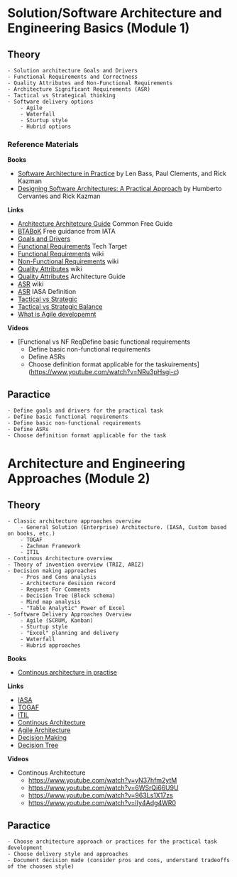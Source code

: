 # Solution/Software Architecture and Engineering Basics (Module 1)

## Theory

    - Solution architecture Goals and Drivers
    - Functional Requirements and Correctness
    - Quality Attributes and Non-Functional Requirements
    - Architecture Significant Requirements (ASR)
    - Tactical vs Strategical thinking
    - Software delivery options
        - Agile
        - Waterfall
        - Sturtup style
        - Hubrid options

### Reference Materials

**Books**
- [Software Architecture in Practice](https://www.amazon.com/Software-Architecture-Practice-3rd-Engineering/dp/0321815734) by Len Bass, Paul Clements, and Rick Kazman
- [Designing Software Architectures: A Practical Approach](https://www.amazon.com/Designing-Software-Architectures-Practical-Approach/dp/0134390784) by Humberto Cervantes and Rick Kazman

**Links**
- [Architecture Architetcure Guide](https://guidanceshare.com/wiki/Application_Architecture_Guide) Common Free Guide
- [BTABoK](https://btabok.iasaglobal.org/) Free guidance from IATA
- [Goals and Drivers](https://www.linkedin.com/pulse/key-ingredients-drivers-goals-objectives-measures-strategy-amir-jamil)
- [Functional Requirements](https://www.techtarget.com/whatis/definition/functional-requirements) Tech Target
- [Functional Requirements](https://en.wikipedia.org/wiki/Functional_requirement) wiki
- [Non-Functional Requirements](https://en.wikipedia.org/wiki/Non-functional_requirement) wiki
- [Quality Attributes](https://en.wikipedia.org/wiki/List_of_system_quality_attributes) wiki
- [Quality Attributes](https://guidanceshare.com/wiki/Application_Architecture_Guide_-_Chapter_7_-_Quality_Attributes) Architecture Guide
- [ASR](https://en.wikipedia.org/wiki/Architecturally_significant_requirements) wiki
- [ASR](https://iasaglobal.org/Public/Public/TOPICS/Architecturally-Significant-Requirements.aspx) IASA Definition
- [Tactical vs Strategic](https://www.linkedin.com/pulse/architecture-balance-strategic-vs-tactical-david-knott)
- [Tactical vs Strategic Balance](https://martech.org/strategic-vs-tactical-decisions-how-to-find-the-right-balance/)
- [What is Agile developemnt](https://medium.com/@SoftwareDevelopmentCommunity/7-reasons-why-you-should-use-agile-methodologies-for-your-next-software-development-4341257039c6)

**Videos**
- [Functional vs NF ReqDefine basic functional requirements
    - Define basic non-functional requirements
    - Define ASRs
    - Choose definition format applicable for the taskuirements](https://www.youtube.com/watch?v=NRu3pHsgi-c)

## Paractice

    - Define goals and drivers for the practical task
    - Define basic functional requirements
    - Define basic non-functional requirements
    - Define ASRs
    - Choose definition format applicable for the task

# Architecture and Engineering Approaches (Module 2)

## Theory

    - Classic architecture approaches overview
        - General Solution (Enterprise) Architecture. (IASA, Custom based on books, etc.)
        - TOGAF 
        - Zachman Framework
        - ITIL        
    - Continous Architecture overview
    - Theory of invention overview (TRIZ, ARIZ)
    - Decision making approaches
        - Pros and Cons analysis
        - Architecture desision record
        - Request For Comments
        - Decision Tree (Block schema)
        - Mind map analysis
        - "Table Analytic" Power of Excel
    - Software Delivery Approaches Overview
        - Agile (SCRUM, Kanban)
        - Sturtup style
        - "Excel" planning and delivery
        - Waterfall
        - Hubrid approaches

**Books**
- [Continous architecture in practise](https://www.amazon.co.uk/Continuous-Architecture-Practice-Addison-Wesley-Signature/dp/0136523560)

**Links**
 - [IASA](https://iasaglobal.org/Public/Public/Membership/Welcome_to_Iasa.aspx?hkey=79ff92e9-8ee6-4ae3-a887-631e75c13081)
- [TOGAF](https://www.opengroup.org/togaf)
- [ITIL](https://www.ibm.com/topics/it-infrastructure-library)
- [Continous Architecture](https://continuousarchitecture.com/)
- [Agile Architecture](https://medium.com/@kiptoohesbon/architecture-in-the-age-of-agile-5043abfa7ca5)
- [Decision Making](https://mbanote.org/decision-making/)
- [Decision Tree](https://hbr.org/1964/07/decision-trees-for-decision-making)

**Videos**
- Continous Architecture
    - https://www.youtube.com/watch?v=yN37hfm2ytM
    - https://www.youtube.com/watch?v=6WSrQi66U9U
    - https://www.youtube.com/watch?v=963Ls1X17zs
    - https://www.youtube.com/watch?v=IIy4Adg4WR0

## Paractice

    - Choose architecture approach or practices for the practical task development
    - Choose delivery style and approaches
    - Document decision made (consider pros and cons, understand tradeoffs of the choosen style)